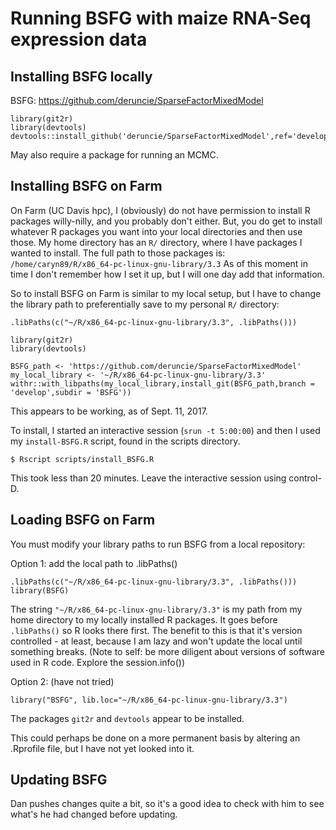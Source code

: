 # Running BSFG with maize RNA-Seq expression data

## Installing BSFG locally

BSFG: https://github.com/deruncie/SparseFactorMixedModel

```
library(git2r)
library(devtools)
devtools::install_github('deruncie/SparseFactorMixedModel',ref='develop',subdir='BSFG')
```

May also require a package for running an MCMC.

## Installing BSFG on Farm

On Farm (UC Davis hpc), I (obviously) do not have permission to install R packages willy-nilly, and you probably don't either.
But, you do get to install whatever R packages you want into your local directories and then use those.
My home directory has an `R/` directory, where I have packages I wanted to install. 
The full path to those packages is: `/home/caryn89/R/x86_64-pc-linux-gnu-library/3.3`
As of this moment in time I don't remember how I set it up, but I will one day add that information.

So to install BSFG on Farm is similar to my local setup, but I have to change the library path to preferentially save to my personal `R/` directory:

```
.libPaths(c("~/R/x86_64-pc-linux-gnu-library/3.3", .libPaths()))

library(git2r)
library(devtools)

BSFG_path <- 'https://github.com/deruncie/SparseFactorMixedModel'
my_local_library <- '~/R/x86_64-pc-linux-gnu-library/3.3'
withr::with_libpaths(my_local_library,install_git(BSFG_path,branch = 'develop',subdir = 'BSFG'))
```
This appears to be working, as of Sept. 11, 2017.

To install, I started an interactive session (`srun -t 5:00:00`) and then I used my `install-BSFG.R` script, found in the scripts directory.

```
$ Rscript scripts/install_BSFG.R
```

This took less than 20 minutes. Leave the interactive session using control-D.

## Loading BSFG on Farm

You must modify your library paths to run BSFG from a local repository:


Option 1: add the local path to .libPaths()
```
.libPaths(c("~/R/x86_64-pc-linux-gnu-library/3.3", .libPaths()))
library(BSFG)
```

The string `"~/R/x86_64-pc-linux-gnu-library/3.3"` is my path from my home directory to my locally installed R packages. It goes before `.libPaths()` so R looks there first.
The benefit to this is that it's version controlled - at least, because I am lazy and won't update the local until something breaks. (Note to self: be more diligent about versions of software used in R code. Explore the session.info())

Option 2: (have not tried)
```
library("BSFG", lib.loc="~/R/x86_64-pc-linux-gnu-library/3.3")
```

The packages `git2r` and `devtools` appear to be installed.

This could perhaps be done on a more permanent basis by altering an .Rprofile file, but I have not yet looked into it.

## Updating BSFG

Dan pushes changes quite a bit, so it's a good idea to check with him to see what's he had changed before updating.

